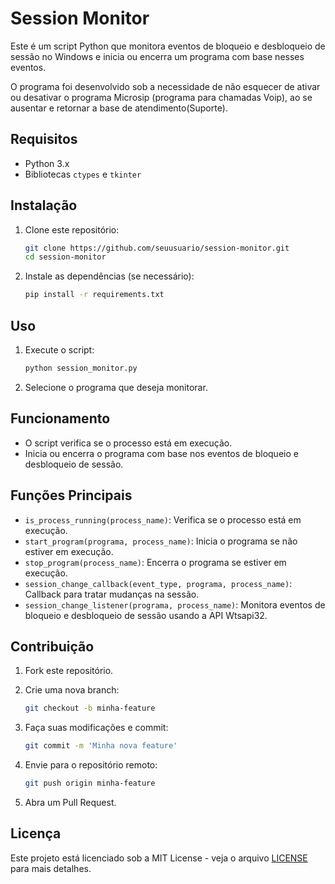 # Session Monitor

Este é um script Python que monitora eventos de bloqueio e desbloqueio de sessão no Windows e inicia ou encerra um programa com base nesses eventos.

O programa foi desenvolvido sob a necessidade de não esquecer de ativar ou desativar o programa Microsip (programa para chamadas Voip), ao se ausentar e retornar a base de atendimento(Suporte).

## Requisitos

- Python 3.x
- Bibliotecas `ctypes` e `tkinter`

## Instalação

1. Clone este repositório:

    ```sh
    git clone https://github.com/seuusuario/session-monitor.git
    cd session-monitor
    ```

2. Instale as dependências (se necessário):

    ```sh
    pip install -r requirements.txt
    ```

## Uso

1. Execute o script:

    ```sh
    python session_monitor.py
    ```

2. Selecione o programa que deseja monitorar.

## Funcionamento

- O script verifica se o processo está em execução.
- Inicia ou encerra o programa com base nos eventos de bloqueio e desbloqueio de sessão.

## Funções Principais

- `is_process_running(process_name)`: Verifica se o processo está em execução.
- `start_program(programa, process_name)`: Inicia o programa se não estiver em execução.
- `stop_program(process_name)`: Encerra o programa se estiver em execução.
- `session_change_callback(event_type, programa, process_name)`: Callback para tratar mudanças na sessão.
- `session_change_listener(programa, process_name)`: Monitora eventos de bloqueio e desbloqueio de sessão usando a API Wtsapi32.

## Contribuição

1. Fork este repositório.
2. Crie uma nova branch:

    ```sh
    git checkout -b minha-feature
    ```

3. Faça suas modificações e commit:

    ```sh
    git commit -m 'Minha nova feature'
    ```

4. Envie para o repositório remoto:

    ```sh
    git push origin minha-feature
    ```

5. Abra um Pull Request.

## Licença

Este projeto está licenciado sob a MIT License - veja o arquivo [LICENSE](LICENSE) para mais detalhes.
